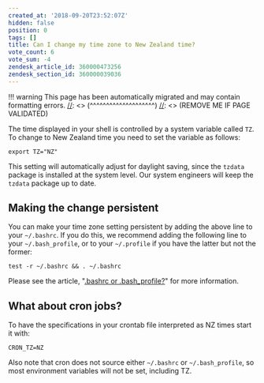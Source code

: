 ```yaml
---
created_at: '2018-09-20T23:52:07Z'
hidden: false
position: 0
tags: []
title: Can I change my time zone to New Zealand time?
vote_count: 6
vote_sum: -4
zendesk_article_id: 360000473256
zendesk_section_id: 360000039036
---
```




[//]: <> (REMOVE ME IF PAGE VALIDATED)
[//]: <> (vvvvvvvvvvvvvvvvvvvv)
!!! warning
    This page has been automatically migrated and may contain formatting errors.
[//]: <> (^^^^^^^^^^^^^^^^^^^^)
[//]: <> (REMOVE ME IF PAGE VALIDATED)

The time displayed in your shell is controlled by a system variable
called `TZ`. To change to New Zealand time you need to set the variable
as follows:

``` sl
export TZ="NZ"
```

This setting will automatically adjust for daylight saving, since the
`tzdata` package is installed at the system level. Our system engineers
will keep the `tzdata` package up to date.

## Making the change persistent

You can make your time zone setting persistent by adding the above line
to your `~/.bashrc`. If you do this, we recommend adding the following
line to your `~/.bash_profile`, or to your `~/.profile` if you have the
latter but not the former:

``` sl
test -r ~/.bashrc && . ~/.bashrc
```

Please see the article, "[.bashrc or
.bash\_profile?](https://support.nesi.org.nz/hc/en-gb/articles/360001194536)"
for more information.

## What about cron jobs?

To have the specifications in your crontab file interpreted as NZ times
start it with:

``` sl
CRON_TZ=NZ
```

Also note that cron does not source either `~/.bashrc` or
`~/.bash_profile`, so most environment variables will not be set,
including TZ.